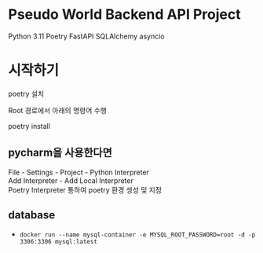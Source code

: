 # Pseudo World Backend API Project

Python 3.11
Poetry
FastAPI
SQLAlchemy
asyncio


# 시작하기

poetry 설치

Root 경로에서 아래의 명령어 수행

poetry install

## pycharm을 사용한다면  
File - Settings - Project - Python Interpreter  
Add Interpreter - Add Local Interpreter  
Poetry Interpreter 통하여 poetry 환경 생성 및 지정

## database

- `docker run --name mysql-container -e MYSQL_ROOT_PASSWORD=root -d -p 3306:3306 mysql:latest`